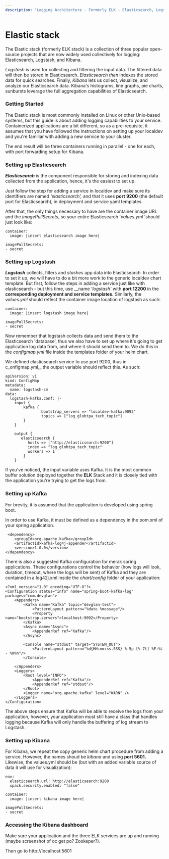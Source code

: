 ```yaml
---
description: 'Logging Architecture - Formerly ELK - Elasticsearch, Logstash, Kibana'
---
```


# Elastic stack

The Elastic stack \(formerly ELK stack\) is a collection of three popular open-source projects that are now widely used collectively for logging: Elasticsearch, Logstash, and Kibana.

_Logstash_ is used for collecting and filtering the input data. The filtered data will then be stored in Elasticsearch. _Elasticsearch then_ indexes the stored data for quick searches. Finally, _Kibana_ lets us collect, visualize, and analyze our Elasticsearch data. Kibana's histograms, line graphs, pie charts, sunbursts leverage the full aggregation capabilities of Elasticsearch.

### Getting Started

The Elastic stack is most commonly installed on Linux or other Unix-based systems, but this guide is about adding logging capabilities to your service. Containerized applications are a bit different, so as a pre-requisite, it assumes that you have followed the instructions on setting up your localdev and you're familiar with adding a new service to your cluster.

The end result will be three containers running in parallel - one for each, with port forwarding setup for Kibana.

### Setting up Elasticsearch

_**Elasticsearch**_ is the component responsible for storing and indexing data collected from the application, hence, it's the easiest to set up. 

Just follow the step for adding a service in localdev and make sure its identifiers are named _'elasticsearch',_ and that it uses **port** **9200** \(the default port for Elasticsearch\),  in deployment and service yaml templates.

After that, the only things necessary to have are the container image URL and the _imagePullSecrets_, so your entire Elasticsearch '_values.yml_ 'should just look like:

```text
container:
  image: |insert elasticsearch image here|

imagePullSecrets:
- secret
```

### Setting up Logstash

_**Logstash**_ collects, filters and _stashes_ app data into Elasticsearch. In order to set it up, we will have to do a bit more work to the generic localdev chart template. But first, follow the steps in adding a service just like with elasticsearch - but this time, use __name _'logstash'_ with **port 12200** in the ****corresponding deployment and service templates**.** Similarly, the _values.yml_ should reflect the container image location of logstash as such:

```text
container:
  image: |insert logstash image here|

imagePullSecrets:
- secret
```

Now remember that logstash collects data and send them to the Elasticsearch 'database', thus we also have to set up where it's going to get application log data from, and where it should send them to. We do this in the _configmap.yml_ file inside the templates folder of your helm chart.

We defined elasticsearch service to use port 9200, thus in c_onfigmap.yml,_ the output variable should reflect this. As such:

```text
apiVersion: v1
kind: ConfigMap
metadata:
  name: logstash-cm
data:
  logstash-kafka.conf: |-
    input {
        kafka {
                bootstrap_servers => "localdev-kafka:9092"
                topics => ["log_globtpa_tech_topic"]
        }
    }

    output {
       elasticsearch {
          hosts => ["http://elasticsearch:9200"]
          index => "log_globtpa_tech_topic"
          workers => 1
        }
    }

```

If you've noticed, the input variable uses Kafka. It is the most common buffer solution deployed together the **ELK** Stack and it is closely tied with the application you're trying to get the logs from.

### Setting up Kafka

For brevity, it is assumed that the application is developed using spring boot.

In order to use Kafka, it must be defined as a dependency in the pom.xml of your spring application.

```text
 <dependency>
	<groupId>org.apache.kafka</groupId>
	<artifactId>kafka-log4j-appender</artifactId>
	<version>1.0.0</version>
</dependency>
```

There is also a suggested Kafka configuration for merak spring applications. These configurations control the behavior \(how logs will look, duration, timeout, where the logs will be sent\) of Kafka and they are contained in a log42j.xml inside the _chart/config_ folder of your application:

```text
<?xml version="1.0" encoding="UTF-8"?>
<Configuration status="info" name="spring-boot-kafka-log" packages="com.devglan">
    <Appenders>
        <Kafka name="Kafka" topic="devglan-test">
            <PatternLayout pattern="%date %message"/>
            <Property name="bootstrap.servers">localhost:9092</Property>
        </Kafka>
        <Async name="Async">
            <AppenderRef ref="Kafka"/>
        </Async>

        <Console name="stdout" target="SYSTEM_OUT">
            <PatternLayout pattern="%d{HH:mm:ss.SSS} %-5p [%-7t] %F:%L - %m%n"/>
        </Console>

    </Appenders>
    <Loggers>
        <Root level="INFO">
            <AppenderRef ref="Kafka"/>
            <AppenderRef ref="stdout"/>
        </Root>
        <Logger name="org.apache.kafka" level="WARN" />
    </Loggers>
</Configuration>
```

The above steps ensure that Kafka will be able to receive the logs from your application, however, your application must still have a class that handles logging because Kafka will only handle the buffering of log stream to Logstash.

### Setting up Kibana

For Kibana, we repeat the copy generic helm chart procedure from adding a service. However, the names shoud be _kibana_ and using **port 5601.** Likewise, the values.yml should be \(but with an added variable source of data it will use for visualization\):

```text
env:
  elasticsearch.url: http://elasticsearch:9200
  xpack.security.enabled: "false"

container:
  image: |insert kibana image here|

imagePullSecrets:
- secret
```

### Accessing the Kibana dashboard

Make sure your application and the three ELK services are up and running \(maybe screenshot of oc get po? Zookeper?\). 

Then go to http://localhost:5601

